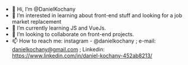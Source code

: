 - 👋 Hi, I’m @DanielKochany
- 👀 I’m interested in learning about front-end stuff and looking for a job market replacement
- 🌱 I’m currently learning JS and VueJs.
- 💞️ I’m looking to collaborate on front-end projects.
- 📫 How to reach me: instagram  - @danielkochany ;  e-mail: danielkochany@gmail.com ; Linkedin: https://www.linkedin.com/in/daniel-kochany-452ab8213/

<!---
DanKochany/DanKochany is a ✨ special ✨ repository because its `README.md` (this file) appears on your GitHub profile.
You can click the Preview link to take a look at your changes.
--->

